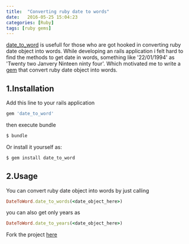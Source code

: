 ```yaml
---
title:  "Converting ruby date to words"
date:   2016-05-25 15:04:23
categories: [Ruby]
tags: [ruby gems]
---
```



[date_to_word](https://rubygems.org/gems/date_to_word) is usefull for those who are got hooked in converting ruby date object into words. While developing an rails application i felt hard to find the methods to get date in words, something like '22/01/1994' as 'Twenty two Janvery Ninteen ninty four'. Which motivated me to write a [gem](https://rubygems.org/gems/date_to_word) that convert ruby date object into words.

## 1.Installation

Add this line to your rails application

```ruby
gem 'date_to_word'
```

then execute bundle

```bash
$ bundle
```
Or install it yourself as:

```bash
$ gem install date_to_word
```


## 2.Usage

You can convert ruby date object into words by just calling

```ruby
DateToWord.date_to_words(<date_object_here>)
```

you can also get only years as 

```ruby
DateToWord.date_to_years(<date_object_here>)
```

Fork the project [here](http://github.com/nidhinnambiar/date_to_word) 

